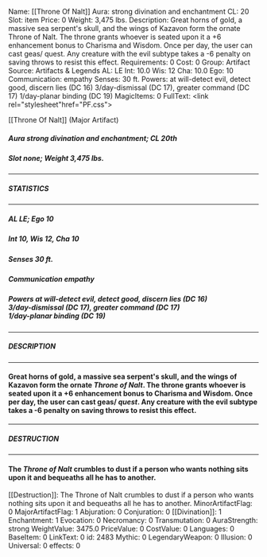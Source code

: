 Name: [[Throne Of Nalt]]
Aura: strong divination and enchantment
CL: 20
Slot: item
Price: 0
Weight: 3,475 lbs.
Description: Great horns of gold, a massive sea serpent's skull, and the wings of Kazavon form the ornate Throne of Nalt. The throne grants whoever is seated upon it a +6 enhancement bonus to Charisma and Wisdom. Once per day, the user can cast geas/ quest. Any creature with the evil subtype takes a -6 penalty on saving throws to resist this effect.
Requirements: 0
Cost: 0
Group: Artifact
Source: Artifacts & Legends
AL: LE
Int: 10.0
Wis: 12
Cha: 10.0
Ego: 10
Communication: empathy
Senses: 30 ft.
Powers: at will-detect evil, detect good, discern lies (DC 16) 3/day-dismissal (DC 17), greater command (DC 17) 1/day-planar binding (DC 19)
MagicItems: 0
FullText: <link rel="stylesheet"href="PF.css"><div class="heading"><p class="alignleft">[[Throne Of Nalt]] (Major Artifact)</p><div style="clear: both;"></div></div><div><h5><b>Aura </b>strong divination and enchantment; <b>CL </b>20th</h5><h5><b>Slot </b>none; <b>Weight </b>3,475 lbs.</h5></div><hr/><div><h5><b>STATISTICS</b></h5></div><hr/><div><h5><b>AL </b>LE; <b>Ego </b>10</h5><h5><b>Int </b>10, <b>Wis </b>12, <b>Cha </b>10</h5><h5><b>Senses </b>30 ft.</h5><h5><b>Communication </b>empathy</h5><h5><b>Powers </b>at will-detect evil, detect good, discern lies (DC 16) <br>3/day-dismissal (DC 17), greater command (DC 17)<br> 1/day-planar binding (DC 19)</h5></div><hr/><div><h5><b>DESCRIPTION</b></h5></div><hr/><div><h4><p>Great horns of gold, a massive sea serpent's skull, and the wings of Kazavon form the ornate <i>Throne of Nalt</i>. The throne grants whoever is seated upon it a +6 enhancement bonus to Charisma and Wisdom. Once per day, the user can cast geas/ <i>quest</i>. Any creature with the evil subtype takes a -6 penalty on saving throws to resist this effect.</p></h4></div><hr/><div><h5><b>DESTRUCTION</b></h5></div><hr/><div><h4><p>The <i>Throne of Nalt</i> crumbles to dust if a person who wants nothing sits upon it and bequeaths all he has to another.</p></h4></div>
[[Destruction]]: The Throne of Nalt crumbles to dust if a person who wants nothing sits upon it and bequeaths all he has to another.
MinorArtifactFlag: 0
MajorArtifactFlag: 1
Abjuration: 0
Conjuration: 0
[[Divination]]: 1
Enchantment: 1
Evocation: 0
Necromancy: 0
Transmutation: 0
AuraStrength: strong
WeightValue: 3475.0
PriceValue: 0
CostValue: 0
Languages: 0
BaseItem: 0
LinkText: 0
id: 2483
Mythic: 0
LegendaryWeapon: 0
Illusion: 0
Universal: 0
effects: 0

